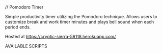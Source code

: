 // Pomodoro Timer

Simple productivity timer utilizing the Pomodoro technique. Allows users to customize break and work timer minutes and plays bell sound when each period ends.

Hosted at https://cryptic-sierra-59118.herokuapp.com/

AVAILABLE SCRIPTS




